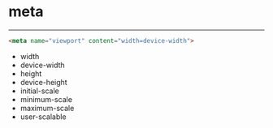 # meta

---

```html
<meta name="viewport" content="width=device-width">
```

- width
- device-width
- height
- device-height
- initial-scale
- minimum-scale
- maximum-scale
- user-scalable
